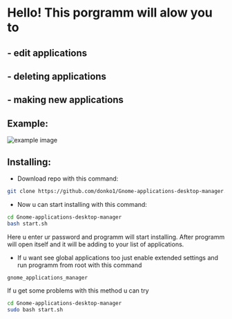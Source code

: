 # Hello! This porgramm will alow you to
## - edit applications
## - deleting applications
## - making new applications
## Example:
![example image](https://github.com/donko1/Gnome-applications-desktop-manager/raw/main/assets/example.png)
## Installing:

- Download repo with this command:
```bash
git clone https://github.com/donko1/Gnome-applications-desktop-manager.git
```
- Now u can start installing with this command:
```bash
cd Gnome-applications-desktop-manager
bash start.sh
```
Here u enter ur password and programm will start installing. After programm will open itself and it will be adding to your list of applications.
- If u want see global applications too just enable extended settings and run programm from root with this command
```bash
gnome_applications_manager
```
If u get some problems with this method u can try
```bash
cd Gnome-applications-desktop-manager
sudo bash start.sh
```